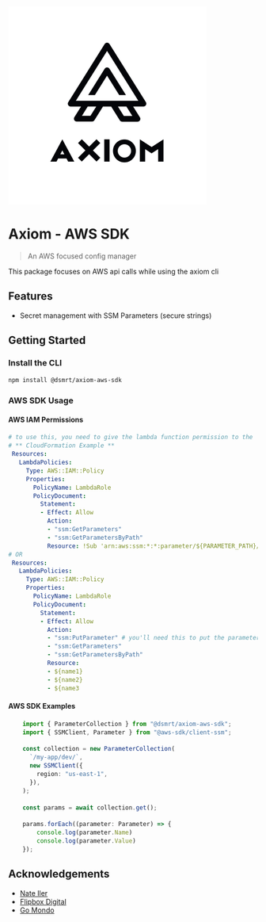 <picture>
  <source media="(prefers-color-scheme: dark)" srcset="../images/axiom-dark-mode.svg">
  <source media="(prefers-color-scheme: light)" srcset="../images/axiom-light-mode.svg">
  <img alt="Axiom logo" src="../images/axiom-light-mode.svg">
</picture>

# Axiom - AWS SDK 

> An AWS focused config manager

This package focuses on AWS api calls while using the axiom cli

## Features
- Secret management with SSM Parameters (secure strings)

## Getting Started

### Install the CLI

```bash
npm install @dsmrt/axiom-aws-sdk
```

### AWS SDK Usage

#### AWS IAM Permissions

```yaml
# to use this, you need to give the lambda function permission to the
# ** CloudFormation Example **
 Resources:
   LambdaPolicies:
     Type: AWS::IAM::Policy
     Properties:
       PolicyName: LambdaRole
       PolicyDocument:
         Statement:
         - Effect: Allow
           Action:
           - "ssm:GetParameters"
           - "ssm:GetParametersByPath"
           Resource: !Sub 'arn:aws:ssm:*:*:parameter/${PARAMETER_PATH}/*'
# OR 
 Resources:
   LambdaPolicies:
     Type: AWS::IAM::Policy
     Properties:
       PolicyName: LambdaRole
       PolicyDocument:
         Statement:
         - Effect: Allow
           Action:
           - "ssm:PutParameter" # you'll need this to put the parameters as well
           - "ssm:GetParameters"
           - "ssm:GetParametersByPath"
           Resource:
           - ${name1}
           - ${name2}
           - ${name3
```

#### AWS SDK Examples

```typescript
    import { ParameterCollection } from "@dsmrt/axiom-aws-sdk";
    import { SSMClient, Parameter } from "@aws-sdk/client-ssm";

    const collection = new ParameterCollection(
      `/my-app/dev/`,
      new SSMClient({
        region: "us-east-1",
      }),
    );

    const params = await collection.get();

    params.forEach((parameter: Parameter) => {
        console.log(parameter.Name)
        console.log(parameter.Value)
    });
```

## Acknowledgements

- [Nate Iler](https://github.com/nateiler)
- [Flipbox Digital](https://www.flipboxdigital.com)
- [Go Mondo](https://www.flipboxdigital.com)
